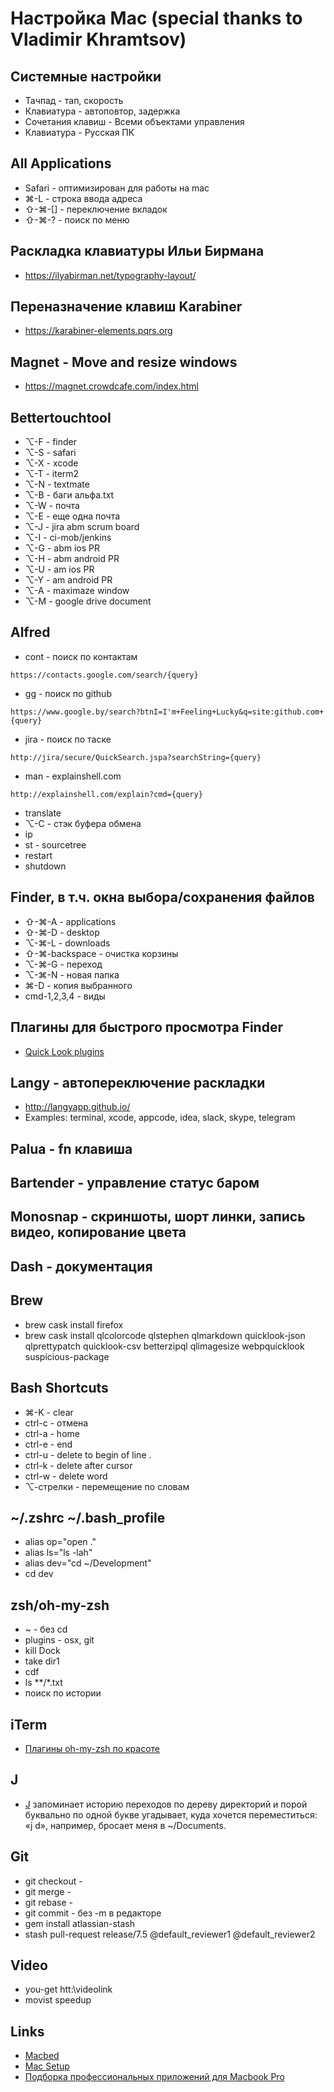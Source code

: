 # Настройка Mac (special thanks to Vladimir Khramtsov)

## Системные настройки
  * Тачпад - тап, скорость
  * Клавиатура - автоповтор, задержка
  * Сочетания клавиш - Всеми объектами управления
  * Клавиатура - Русская ПК

## All Applications
  * Safari - оптимизирован для работы на mac
  * ⌘-L - строка ввода адреса
  * ⇧-⌘-[] - переключение вкладок
  * ⇧-⌘-? - поиск по меню

## Раскладка клавиатуры Ильи Бирмана
  * https://ilyabirman.net/typography-layout/

## Переназначение клавиш Karabiner
  * https://karabiner-elements.pqrs.org

## Magnet - Move and resize windows
  * https://magnet.crowdcafe.com/index.html

## Bettertouchtool
  * ⌥-F - finder
  * ⌥-S - safari
  * ⌥-X - xcode
  * ⌥-T - iterm2
  * ⌥-N - textmate
  * ⌥-B - баги альфа.txt
  * ⌥-W - почта
  * ⌥-E - еще одна почта
  * ⌥-J - jira abm scrum board
  * ⌥-I - ci-mob/jenkins
  * ⌥-G - abm ios PR
  * ⌥-H - abm android PR
  * ⌥-U - am ios PR
  * ⌥-Y - am android PR
  * ⌥-A - maximaze window
  * ⌥-M - google drive document

## Alfred
  * cont - поиск по контактам
  ```
  https://contacts.google.com/search/{query}
  ```
  * gg - поиск по github
  ```
  https://www.google.by/search?btnI=I'm+Feeling+Lucky&q=site:github.com+{query}
  ```
  * jira - поиск по таске
  ```
  http://jira/secure/QuickSearch.jspa?searchString={query}
  ```
  * man - explainshell.com
  ```
  http://explainshell.com/explain?cmd={query}
  ```
  * translate
  * ⌥-C - стэк буфера обмена
  * ip
  * st - sourcetree
  * restart
  * shutdown

## Finder, в т.ч. окна выбора/сохранения файлов
  * ⇧-⌘-A - applications
  * ⇧-⌘-D - desktop
  * ⌥-⌘-L - downloads
  * ⇧-⌘-backspace - очистка корзины
  * ⌥-⌘-G - переход
  * ⌥-⌘-N - новая папка
  * ⌘-D - копия выбранного
  * cmd-1,2,3,4 - виды

## Плагины для быстрого просмотра Finder
  * [Quick Look plugins](https://github.com/sindresorhus/quick-look-plugins)

## Langy - автопереключение раскладки
  * http://langyapp.github.io/
  * Examples: terminal, xcode, appcode, idea, slack, skype, telegram

## Palua - fn клавиша
## Bartender - управление статус баром
## Monosnap - скриншоты, шорт линки, запись видео, копирование цвета
## Dash - документация

## Brew
  * brew cask install firefox
  * brew cask install qlcolorcode qlstephen qlmarkdown quicklook-json qlprettypatch quicklook-csv betterzipql qlimagesize webpquicklook suspicious-package

## Bash Shortcuts
  * ⌘-K - clear
  * ctrl-c - отмена
  * ctrl-a - home
  * ctrl-e - end
  * ctrl-u - delete to begin of line .
  * ctrl-k - delete after cursor
  * ctrl-w - delete word
  * ⌥-стрелки - перемещение по словам

## ~/.zshrc ~/.bash_profile
  * alias op="open ."
  * alias ls="ls -lah"
  * alias dev="cd ~/Development"
  * cd dev

## zsh/oh-my-zsh
  * ~ - без cd
  * plugins - osx, git
  * kill Dock
  * take dir1
  * cdf
  * ls **/*.txt
  * поиск по истории
  
## iTerm
  * [Плагины oh-my-zsh по красоте](https://www.josean.com/posts/terminal-setup)

## J
  * [J](https://github.com/wting/autojump) запоминает историю переходов по дереву директорий и порой буквально по одной букве угадывает, куда хочется переместиться: «j d», например, бросает меня в ~/Documents.

## Git
  * git checkout -
  * git merge -
  * git rebase -
  * git commit - без -m в редакторе
  * gem install atlassian-stash
  * stash pull-request release/7.5 @default_reviewer1 @default_reviewer2

## Video
  * you-get htt:\\videolink
  * movist speedup

## Links
  * [Macbed](http://www.macbed.com "Macbed")
  * [Mac Setup](http://sourabhbajaj.com/mac-setup/ "Mac Setup")
  * [Подборка профессиональных приложений для Macbook Pro](https://vc.ru/26567-macbook-apps)
